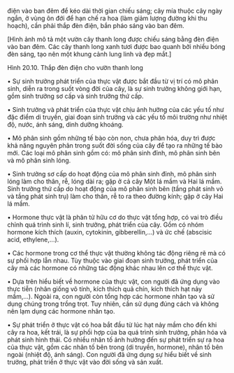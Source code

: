 điện vào ban đêm để kéo dài thời gian chiếu sáng; cây mía thuộc cây ngày ngắn, ở vùng ôn đới để hạn chế ra hoa (làm giảm lượng đường khi thu hoạch), cần phải thắp đèn điện, bắn pháo sáng vào ban đêm.

[Hình ảnh mô tả một vườn cây thanh long được chiếu sáng bằng đèn điện vào ban đêm. Các cây thanh long xanh tươi được bao quanh bởi nhiều bóng đèn sáng, tạo nên một khung cảnh lung linh và đẹp mắt.]

Hình 20.10. Thắp đèn điện cho vườn thanh long

• Sự sinh trưởng phát triển của thực vật được bắt đầu từ vị trí có mô phân sinh, diễn ra trong suốt vòng đời của cây, là sự sinh trưởng không giới hạn, gồm sinh trưởng sơ cấp và sinh trưởng thứ cấp.

• Sinh trưởng và phát triển của thực vật chịu ảnh hưởng của các yếu tố như đặc điểm di truyền, giai đoạn sinh trưởng và các yếu tố môi trường như nhiệt độ, nước, ánh sáng, dinh dưỡng khoáng.

• Mô phân sinh gồm những tế bào còn non, chưa phân hóa, duy trì được khả năng nguyên phân trong suốt đời sống của cây để tạo ra những tế bào mới. Các loại mô phân sinh gồm có: mô phân sinh đỉnh, mô phân sinh bên và mô phân sinh lóng.

• Sinh trưởng sơ cấp do hoạt động của mô phân sinh đỉnh, mô phân sinh lóng làm cho thân, rễ, lóng dài ra; gặp ở cả cây Một lá mầm và Hai lá mầm. Sinh trưởng thứ cấp do hoạt động của mô phân sinh bên (tầng phát sinh vỏ và tầng phát sinh trụ) làm cho thân, rễ to ra theo đường kính; gặp ở cây Hai lá mầm.

• Hormone thực vật là phân tử hữu cơ do thực vật tổng hợp, có vai trò điều chỉnh quá trình sinh lí, sinh trưởng, phát triển của cây. Gồm có nhóm hormone kích thích (auxin, cytokinin, gibberellin,...) và ức chế (abscisic acid, ethylene,...).

• Các hormone trong cơ thể thực vật thường không tác động riêng rẽ mà có sự phối hợp lẫn nhau. Tùy thuộc vào giai đoạn sinh trưởng, phát triển của cây mà các hormone có những tác động khác nhau lên cơ thể thực vật.

• Dựa trên hiểu biết về hormone của thực vật, con người đã ứng dụng vào thực tiễn (nhân giống vô tính, kích thích quả chín, kích thích hạt nảy mầm,...). Ngoài ra, con người còn tổng hợp các hormone nhân tạo và sử dụng chúng trong trồng trọt. Tuy nhiên, cần sử dụng đúng cách và không nên lạm dụng các hormone nhân tạo.

• Sự phát triển ở thực vật có hoa bắt đầu từ lúc hạt nảy mầm cho đến khi cây ra hoa, kết trái, là sự phối hợp của ba quá trình sinh trưởng, phân hóa và phát sinh hình thái. Có nhiều nhân tố ảnh hưởng đến sự phát triển sự ra hoa của thực vật, gồm các nhân tố bên trong (di truyền, hormone), nhân tố bên ngoài (nhiệt độ, ánh sáng). Con người đã ứng dụng sự hiểu biết về sinh trưởng, phát triển ở thực vật vào đời sống và sản xuất.